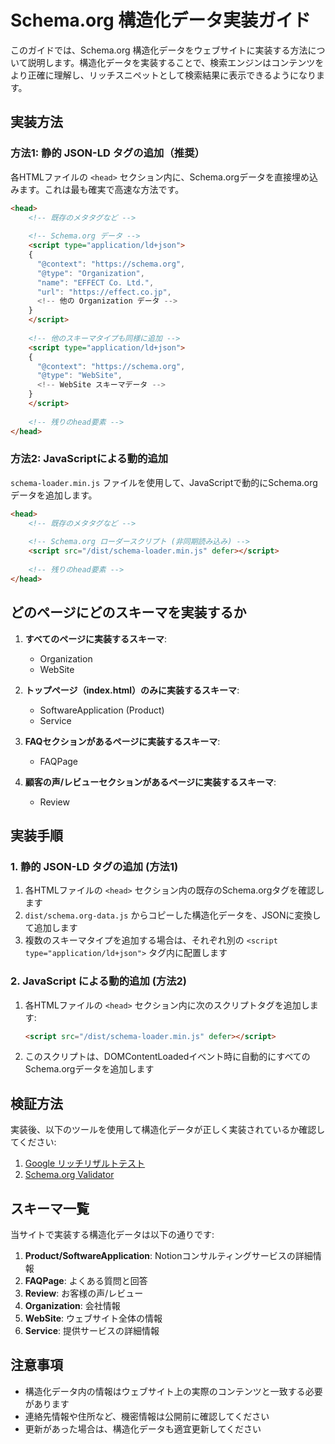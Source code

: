 # Schema.org 構造化データ実装ガイド

このガイドでは、Schema.org 構造化データをウェブサイトに実装する方法について説明します。構造化データを実装することで、検索エンジンはコンテンツをより正確に理解し、リッチスニペットとして検索結果に表示できるようになります。

## 実装方法

### 方法1: 静的 JSON-LD タグの追加（推奨）

各HTMLファイルの `<head>` セクション内に、Schema.orgデータを直接埋め込みます。これは最も確実で高速な方法です。

```html
<head>
    <!-- 既存のメタタグなど -->
    
    <!-- Schema.org データ -->
    <script type="application/ld+json">
    {
      "@context": "https://schema.org",
      "@type": "Organization",
      "name": "EFFECT Co. Ltd.",
      "url": "https://effect.co.jp",
      <!-- 他の Organization データ -->
    }
    </script>
    
    <!-- 他のスキーマタイプも同様に追加 -->
    <script type="application/ld+json">
    {
      "@context": "https://schema.org",
      "@type": "WebSite",
      <!-- WebSite スキーマデータ -->
    }
    </script>
    
    <!-- 残りのhead要素 -->
</head>
```

### 方法2: JavaScriptによる動的追加

`schema-loader.min.js` ファイルを使用して、JavaScriptで動的にSchema.orgデータを追加します。

```html
<head>
    <!-- 既存のメタタグなど -->
    
    <!-- Schema.org ローダースクリプト (非同期読み込み) -->
    <script src="/dist/schema-loader.min.js" defer></script>
    
    <!-- 残りのhead要素 -->
</head>
```

## どのページにどのスキーマを実装するか

1. **すべてのページに実装するスキーマ**:
   - Organization
   - WebSite
   
2. **トップページ（index.html）のみに実装するスキーマ**:
   - SoftwareApplication (Product)
   - Service
   
3. **FAQセクションがあるページに実装するスキーマ**:
   - FAQPage
   
4. **顧客の声/レビューセクションがあるページに実装するスキーマ**:
   - Review

## 実装手順

### 1. 静的 JSON-LD タグの追加 (方法1)

1. 各HTMLファイルの `<head>` セクション内の既存のSchema.orgタグを確認します
2. `dist/schema.org-data.js` からコピーした構造化データを、JSONに変換して追加します
3. 複数のスキーマタイプを追加する場合は、それぞれ別の `<script type="application/ld+json">` タグ内に配置します

### 2. JavaScript による動的追加 (方法2)

1. 各HTMLファイルの `<head>` セクション内に次のスクリプトタグを追加します:
   ```html
   <script src="/dist/schema-loader.min.js" defer></script>
   ```

2. このスクリプトは、DOMContentLoadedイベント時に自動的にすべてのSchema.orgデータを追加します

## 検証方法

実装後、以下のツールを使用して構造化データが正しく実装されているか確認してください:

1. [Google リッチリザルトテスト](https://search.google.com/test/rich-results)
2. [Schema.org Validator](https://validator.schema.org/)

## スキーマ一覧

当サイトで実装する構造化データは以下の通りです:

1. **Product/SoftwareApplication**: Notionコンサルティングサービスの詳細情報
2. **FAQPage**: よくある質問と回答
3. **Review**: お客様の声/レビュー
4. **Organization**: 会社情報
5. **WebSite**: ウェブサイト全体の情報
6. **Service**: 提供サービスの詳細情報

## 注意事項

- 構造化データ内の情報はウェブサイト上の実際のコンテンツと一致する必要があります
- 連絡先情報や住所など、機密情報は公開前に確認してください
- 更新があった場合は、構造化データも適宜更新してください